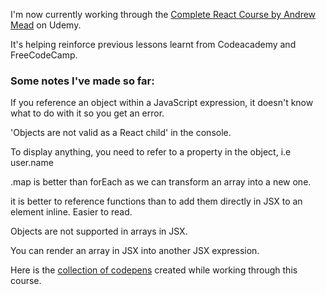 <p>I'm now currently working through the <a href="https://completereactcourse.com/">Complete React Course by Andrew Mead</a> on Udemy.</p> 

<p>It's helping reinforce previous lessons learnt from Codeacademy and FreeCodeCamp.</p>

<h3>Some notes I've made so far:</h3>

<p>If you reference an object within a JavaScript expression, it doesn't know what to do with it so you get an error.</p>

<p>'Objects are not valid as a React child' in the console.</p>

<p>To display anything, you need to refer to a property in the object, i.e user.name</p>

<p>.map is better than forEach as we can transform an array into a new one.</p>

<p>it is better to reference functions than to add them directly in JSX to an element inline. Easier to read.</p>

<p>Objects are not supported in arrays in JSX.</p>

<p>You can render an array in JSX into another JSX expression.</p>


<p>Here is the <a href="https://codepen.io/collection/naWdrx/">collection of codepens</a> created while working through this course.</p>

